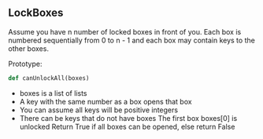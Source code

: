 ## LockBoxes

Assume you have n number of locked boxes in front of you. Each box is numbered sequentially from 0 to n - 1 and each box may contain keys to the other boxes.

Prototype:

```py
def canUnlockAll(boxes)
```
- boxes is a list of lists
- A key with the same number as a box opens that box
- You can assume all keys will be positive integers
- There can be keys that do not have boxes
The first box boxes[0] is unlocked
Return True if all boxes can be opened, else return False
